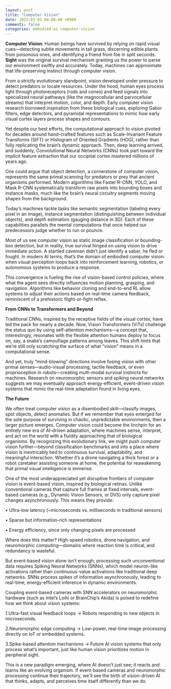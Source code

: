 ```yaml
---
layout: post
title: "Computer Vision"
date: 2025-03-01 00:00:00 +0900
comments: false
categories: embodied-ai computer-vision
---
```


**Computer Vision**: Human beings have survived by relying on rapid visual cues—detecting subtle movements in tall grass, discerning edible plants from poisonous ones, and identifying a friend from foe in split seconds. **Sight** was the original survival mechanism granting us the power to parse our environment swiftly and accurately. Today, machines can approximate that life-preserving instinct through computer vision.

From a strictly evolutionary standpoint, vision developed under pressure to detect predators or locate resources. Under the hood, human eyes process light through photoreceptors (rods and cones) and feed signals into specialized neural pathways (like the magnocellular and parvocellular streams) that interpret motion, color, and depth. Early computer vision research borrowed inspiration from these biological cues, exploring Gabor filters, edge detectors, and pyramidal representations to mimic how early visual cortex layers process shapes and contours.

Yet despite our best efforts, the computational approach to vision pivoted for decades around hand-crafted features such as Scale-Invariant Feature Transforms (SIFT) or Histogram of Oriented Gradients (HOG), rather than fully replicating the brain’s dynamic approach. Then, deep learning arrived, and suddenly, Convolutional Neural Networks (CNNs) took part toward the implicit feature extraction that our occipital cortex mastered millions of years ago.

One could argue that object detection, a cornerstone of computer vision, represents the same primal scanning for predators or prey that ancient organisms performed. Modern algorithms like Faster R-CNN, YOLO, and Mask R-CNN systematically transform raw pixels into bounding boxes and instance masks, much like the brain’s neural circuitry segments moving shapes from the background.

Today’s machines tackle tasks like semantic segmentation (labeling every pixel in an image), instance segmentation (distinguishing between individual objects), and depth estimation (gauging distance in 3D). Each of these capabilities parallels the mental computations that once helped our predecessors judge whether to run or pounce.

Most of us see computer vision as static image classification or bounding-box detection, but in reality, true survival hinged on using vision to drive immediate action. A startled caveman didn’t just identify a saber, he fled or fought. In modern AI terms, that’s the domain of embodied computer vision: when visual perception loops back into reinforcement learning, robotics, or autonomous systems to produce a response.

This convergence is fueling the rise of vision-based control policies, where what the agent sees directly influences motion planning, grasping, and navigation. Algorithms like behavior cloning and end-to-end RL allow systems to adjust their actions based on real-time camera feedback, reminiscent of a prehistoric flight-or-fight reflex.

**From CNNs to Transformers and Beyond**

Traditional CNNs, inspired by the receptive fields of the visual cortex, have led the pack for nearly a decade. Now, Vision Transformers (ViTs) challenge the status quo by using self-attention mechanisms—a concept that, interestingly, resonates with the flexible attention humans deploy to focus on, say, a snake’s camouflage patterns among leaves. This shift hints that we’re still only scratching the surface of what “vision” means in a computational sense.

And yet, truly “mind-blowing” directions involve fusing vision with other primal senses—audio-visual processing, tactile feedback, or even proprioception in robots—creating multi-modal survival instincts for machines. Research on neuromorphic sensors and spiking neural networks suggests we may eventually approach energy-efficient, event-driven vision systems that mimic the real-time adaptation found in living eyes.

**The Future**

We often treat computer vision as a disembodied skill—classify images, spot objects, detect anomalies. But if we remember that eyes emerged for the sole purpose of surviving in chaotic, unpredictable environments, then a larger picture emerges. Computer vision could become the linchpin for an entirely new era of AI-driven adaptation, where machines sense, interpret, and act on the world with a fluidity approaching that of biological organisms. By recognizing this evolutionary link, we might push computer vision further—beyond classification benchmarks and into a place where vision is inextricably tied to continuous survival, adaptability, and meaningful interaction. Whether it’s a drone navigating a thick forest or a robot caretaker assisting someone at home, the potential for reawakening that primal visual intelligence is immense.

One of the most underappreciated yet disruptive frontiers of computer vision is event-based vision, inspired by biological retinas. Unlike conventional cameras that capture full frames at fixed intervals, event-based cameras (e.g., Dynamic Vision Sensors, or DVS) only capture pixel changes asynchronously. This means they provide:

•	Ultra-low latency (~microseconds vs. milliseconds in traditional sensors)

•	Sparse but information-rich representations

•	Energy efficiency, since only changing pixels are processed

Where does this matter? High-speed robotics, drone navigation, and neuromorphic computing—domains where reaction time is critical, and redundancy is wasteful.

But event-based vision alone isn’t enough; processing such unconventional data requires Spiking Neural Networks (SNNs), which model neuron-like activations rather than continuous-value activations like traditional deep networks. SNNs process spikes of information asynchronously, leading to real-time, energy-efficient inference in dynamic environments.

Coupling event-based cameras with SNN accelerators on neuromorphic hardware (such as Intel’s Loihi or BrainChip’s Akida) is poised to redefine how we think about vision systems:

1.Ultra-fast visual feedback loops → Robots responding to new objects in microseconds.

2.Neuromorphic edge computing → Low-power, real-time image processing directly on IoT or embedded systems.

3.Spike-based attention mechanisms → Future AI vision systems that only process what’s important, just like human vision prioritizes motion in peripheral sight.


This is a new paradigm emerging, where AI doesn’t just see; it reacts and learns like an evolving organism. If event-based cameras and neuromorphic processing continue their trajectory, we'll see the birth of vision-driven AI that thinks, adapts, and perceives time itself differently than we do.

